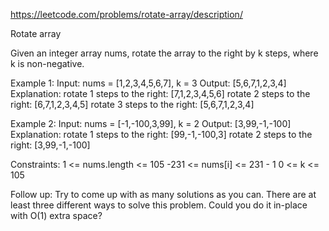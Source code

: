 https://leetcode.com/problems/rotate-array/description/

Rotate array

Given an integer array nums, rotate the array to the right by k steps, where k is non-negative.

Example 1:
Input: nums = [1,2,3,4,5,6,7], k = 3
Output: [5,6,7,1,2,3,4]
Explanation:
rotate 1 steps to the right: [7,1,2,3,4,5,6]
rotate 2 steps to the right: [6,7,1,2,3,4,5]
rotate 3 steps to the right: [5,6,7,1,2,3,4]

Example 2:
Input: nums = [-1,-100,3,99], k = 2
Output: [3,99,-1,-100]
Explanation:
rotate 1 steps to the right: [99,-1,-100,3]
rotate 2 steps to the right: [3,99,-1,-100]

Constraints:
1 <= nums.length <= 105
-231 <= nums[i] <= 231 - 1
0 <= k <= 105

Follow up:
Try to come up with as many solutions as you can. There are at least three different ways to solve this problem.
Could you do it in-place with O(1) extra space?
